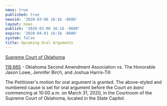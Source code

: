 ```yaml
---
news: true
published: true
newsid: '2020-03-06 16:16 -0600'
layout: news
publish: '2020-03-06 16:16 -0600'
expire: '2020-04-01 16:16 -0600'
system: false
title: Upcoming Oral Arguments
---
```

<u>Supreme Court of Oklahoma</u>

[118,665](http://www.oscn.net/dockets/GetCaseInformation.aspx?db=appellate&number=118665) - Oklahoma Second Amendment Association vs. The Honorable Jason Lowe, Jennifer Birch, and Joshua Harris-Till

The Petitioner's motion for oral argument is granted. The above-styled and numbered cause is set for oral argument before the Court <i>en banc</i> commencing at 10:00 a.m. on March 31, 2020, in the Courtroom of the Supreme Court of Oklahoma, located in the State Capitol.

